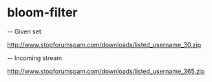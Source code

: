 # bloom-filter


-- Given set 

http://www.stopforumspam.com/downloads/listed_username_30.zip


-- Incoming stream

http://www.stopforumspam.com/downloads/listed_username_365.zip
